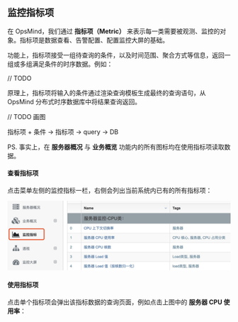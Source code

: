 ## 监控指标项

在 OpsMind，我们通过 **指标项（Metric）** 来表示每一类需要被观测、监控的对象。指标项是数据查看、告警配置、配置监控大屏的基础。

功能上，指标项接受一组待查询的条件，以及时间范围、聚合方式等信息，返回一组或多组满足条件的时序数据。例如：

// TODO

原理上，指标项将输入的条件通过渲染查询模板生成最终的查询语句，从 OpsMind 分布式时序数据库中将结果查询返回。

// TODO 画图

指标项 + 条件 -> 指标项 -> query -> DB




PS. 事实上，在 **服务器概况** 与 **业务概览** 功能内的所有图标均在使用指标项读取数据。

#### 查看指标项

点击菜单左侧的监控指标一栏，右侧会列出当前系统内已有的所有指标项：

![](/assets/metric-menu.png)

#### 使用指标项

点击单个指标项会弹出该指标数据的查询页面，例如点击上图中的 **服务器 CPU 使用率**：






